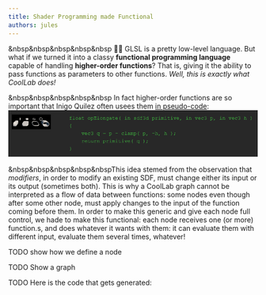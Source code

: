 ```yaml
---
title: Shader Programming made Functional
authors: jules
---
```


&nbsp&nbsp&nbsp&nbsp&nbsp 👩‍💻 GLSL is a pretty low-level language. But what if we turned it into a classy **functional programming language** capable of handling **higher-order functions**? That is, giving it the ability to pass functions as parameters to other functions. *Well, this is exactly what CoolLab does!*

<!--truncate-->
&nbsp&nbsp&nbsp&nbsp&nbsp In fact higher-order functions are so important that Inigo Quilez often usees them [in pseudo-code](https://iquilezles.org/articles/distfunctions/):
![](./img/spmf1.png)

&nbsp&nbsp&nbsp&nbsp&nbspThis idea stemed from the observation that *modifiers*, in order to modify an existing SDF, must change either its input or its output (sometimes both). This is why a CoolLab graph cannot be interpreted as a flow of data between functions: some nodes even though after some other node, must apply changes to the input of the function coming before them. In order to make this generic and give each node full control, we hade to make this functional: each node receives one (or more) function.s, and does whatever it wants with them: it can evaluate them with different input, evaluate them several times, whatever!

TODO show how we define a node

TODO Show a graph

TODO Here is the code that gets generated:
